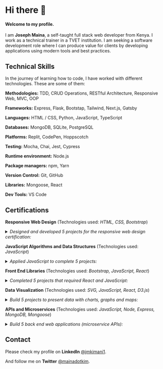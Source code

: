 # Hi there 👋

#### Welcome to my profile.

I am **Joseph Maina**, a self-taught full stack web developer from Kenya. I work as a technical trainer in a TVET institution. I am seeking a software development role where I can produce value for clients by developing applications using modern tools and best practices.


## Technical Skills

In the journey of learning how to code, I have worked with different technologies. These are some of them:

**Methodologies:** TDD, CRUD Operations, RESTful Architecture, Responsive Web, MVC, OOP

**Frameworks:** Express, Flask, Bootstap, Tailwind, Next.js, Gatsby

**Languages:** HTML / CSS, Python, JavaScript, TypeScript

**Databases:** MongoDB, SQLite, PostgreSQL

**Platforms:** Replit, CodePen, Hoppscotch

**Testing:** Mocha, Chai, Jest, Cypress

**Runtime environment:** Node.js

**Package managers:** npm, Yarn

**Version Control:** Git, GitHub

**Libraries:** Mongoose, React

**Dev Tools:** VS Code


## Certifications

**Responsive Web Design** (Technologies used: _HTML, CSS, Bootstrap_)
<details>
 <summary><em>Designed and developed 5 projects for the responsive web design certification:</em></summary>
 <ul>
  <li>Tribute Page</li>
  <li>Survey Form</li>
  <li>Product Landing Page</li>
  <li>Technical Documentation Page</li>
  <li>Personal Portfolio Webpage</li>
 </ul>
</details>

**JavaScript Algorithms and Data Structures** (Technologies used: _JavaScript_)
<details>
 <summary><em>Applied JavaScript to complete 5 projects:</em></summary>
 <ul>
  <li>Palindrome Checker</li>
  <li>Roman Numeral Converter</li>
  <li>Caesar's Cipher</li>
  <li>Telephone Number Validator</li>
  <li>Cash Register</li>
 </ul>
</details>

**Front End Libraries** (Technologies used: _Bootstrap, JavaScript, React_)
<details>
 <summary><em>Completed 5 projects that required React and JavaScript:</em></summary>
 <ul>
  <li>Random Quote Machine</li>
  <li>Markdown Previewer</li>
  <li>Drum Machine</li>
  <li>JavaScript Calculator</li>
  <li>25 + 5 Clock</li>
 </ul>
</details>

**Data Visualization** (Technologies used: _SVG, JavaScript, React, D3.js_)
<details>
 <summary><em>Build 5 projects to present data with charts, graphs and maps:</em></summary>
 <ul>
  <li>Bar Chart</li>
  <li>Scatterplot Graph</li>
  <li>Heat Map</li>
  <li>Choropleth Map</li>
  <li>Treemap Diagram</li>
 </ul>
</details>

**APIs and Microservices** (Technologies used: _JavaScript, Node, Express, MongoDB, Mongoose_)
<details>
 <summary><em>Build 5 back end web applications (microservice APIs):</em></summary>
 <ul>
  <li>Timestamp Microservice</li>
  <li>Request Header Parser</li>
  <li>URL Shortener</li>
  <li>Exercise Tracker</li>
  <li>File Metadata Microservice</li>
 </ul>
</details>


## Contact

Please check my profile on **LinkedIn** [@jmkimani1](https://www.linkedin.com/in/jmkimani1/).

And follow me on **Twitter** [@mainadotkim](https://twitter.com/mainadotkim).

<!--
**jmkimani/jmkimani** is a ✨ _special_ ✨ repository because its `README.md` (this file) appears on your GitHub profile.

Here are some ideas to get you started:

- 🔭 I’m currently working on ...
- 🌱 I’m currently learning ...
- 👯 I’m looking to collaborate on ...
- 🤔 I’m looking for help with ...
- 💬 Ask me about ...
- 📫 How to reach me: ...
- 😄 Pronouns: ...
- ⚡ Fun fact: ...

![Twitter](https://user-images.githubusercontent.com/15126598/166483755-abb8dcbd-934d-440c-b65f-909226bcc78d.png)

![linkedin](https://user-images.githubusercontent.com/15126598/166483820-b413db1e-9d26-4a16-aa48-f495a00984d5.png)

<img src="https://raw.githubusercontent.com/github/explore/80688e429a7d4ef2fca1e82350fe8e3517d3494d/topics/react/react.png">

https://raw.githubusercontent.com/github/explore/80688e429a7d4ef2fca1e82350fe8e3517d3494d/topics/javascript/javascript.png

https://raw.githubusercontent.com/github/explore/80688e429a7d4ef2fca1e82350fe8e3517d3494d/topics/python/python.png

https://raw.githubusercontent.com/github/explore/80688e429a7d4ef2fca1e82350fe8e3517d3494d/topics/css/css.png

https://raw.githubusercontent.com/github/explore/80688e429a7d4ef2fca1e82350fe8e3517d3494d/topics/html/html.png

-->
